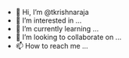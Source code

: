 - 👋 Hi, I’m @tkrishnaraja
- 👀 I’m interested in ...
- 🌱 I’m currently learning ...
- 💞️ I’m looking to collaborate on ...
- 📫 How to reach me ...

<!---
tkrishnaraja/tkrishnaraja is a ✨ special ✨ repository because its `README.md` (this file) appears on your GitHub profile.
You can click the Preview link to take a look at your changes.
--->
